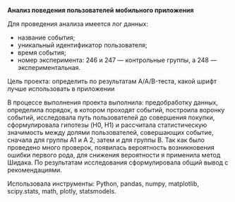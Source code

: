 **Анализ поведения пользователей мобильного приложения**

Для проведения анализа имеется лог данных:
- название события;
- уникальный идентификатор пользователя;
- время события;
- номер эксперимента: 246 и 247 — контрольные группы, а 248 — экспериментальная.

Цель проекта: определить по результатам A/A/B-теста, какой шрифт лучше использовать в приложении

В процессе выполнения проекта выполнила: предобработку данных, определила порядок, в котором проходят событий, построила воронку событий, исследовала путь пользователей до совершения покупки, сформулировала гипотезы (H0, H1) и рассчитала статистическую значимость между долями пользователей, совершающих событие, сначала для группы А1 и А 2, затем и для группы В. Так как было проведено много проверок, появилась вероятность возникновения ошибки первого рода, для снижения вероятности я применила метод Шидака. По результатам исследования сформулировала общий вывод с рекомендациями.

Использовала инструменты: Python, pandas, numpy, matplotlib, scipy.stats, math, plotly, statsmodels.
